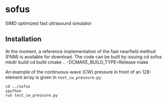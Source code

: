 # sofus
SIMD optimized fast ultrasound simulator

## Installation
At the moment, a reference implementation of the fast nearfield method
(FNM) is available for download. The code can be built by issuing
    cd sofus
    mkdir build
	cd build
	cmake .. -DCMAKE_BUILD_TYPE=Release
	make

An example of the continuous-wave (CW) pressure in front of an
128-element array is given in ```test_cw_pressure.py```

    cd ../sofus
	ipython
	run test_cw_pressure.py



